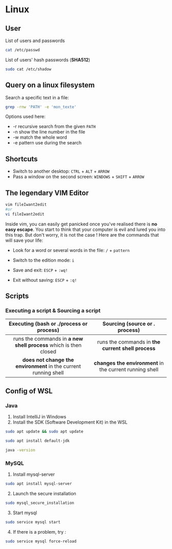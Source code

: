 # Linux

## User

List of users and passwords

```bash
cat /etc/passwd
```

List of users' hash passwords (**SHA512**)

```bash
sudo cat /etc/shadow
```

## Query on a linux filesystem

Search a specific text in a file:
```bash
grep -rnw 'PATH' -e 'mon_texte'
```
Options used here:
- -r recursive search from the given `PATH`
- -n show the line number in the file
- -w match the whole word
- -e pattern use during the search

## Shortcuts

- Switch to another desktop: `CTRL` + `ALT` + `ARROW`
- Pass a window on the second screen: `WINDOWS` + `SHIFT` + `ARROW`

## The legendary VIM Editor

```bash
vim fileIwant2edit
#or
vi fileIwant2edit
```

Inside vim, you can easily get panicked once you've realised there is **no
easy escape**. You start to think that your computer is evil and lured you into this trap. But don't worry, it is not the case ! Here are the commands that will save your life:

 - Look for a word or several words in the file:
`/` + `pattern`

 - Switch to the edition mode: `i`
 - Save and exit: `ESCP` + `:wq!`
 - Exit without saving: `ESCP` + `:q!`


## Scripts

### Executing a script & Sourcing a script

|              Executing (bash or ./process or process)             |              Sourcing (source or . process)              |
|:-----------------------------------------------------------------:|:--------------------------------------------------------:|
| runs the commands in **a new shell process** which is then closed | runs the commands in **the current shell process**       |
| **does not change the environment** in the current running shell  | **changes the environment** in the current running shell |


## Config of WSL

### Java

1. Install IntelliJ in Windows
2. Install the SDK (Software Development Kit) in the WSL

```bash
sudo apt update && sudo apt update
```

```bash
sudo apt install default-jdk
```

```bash
java -version
```

### MySQL

1. Install mysql-server
```bash
sudo apt install mysql-server
```
2. Launch the secure installation
```bash
sudo mysql_secure_installation
```
3. Start mysql
```bash
sudo service mysql start
```
4. If there is a problem, try :
```bash
sudo service mysql force-reload
```